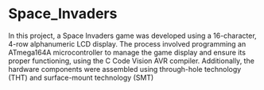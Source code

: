 # Space_Invaders

In this project, a Space Invaders game was developed using a 16-character, 4-row alphanumeric LCD display. The process involved programming an ATmega164A microcontroller to manage the game display and ensure its proper functioning, using the C Code Vision AVR compiler. Additionally, the hardware components were assembled using through-hole technology (THT) and surface-mount technology (SMT)
